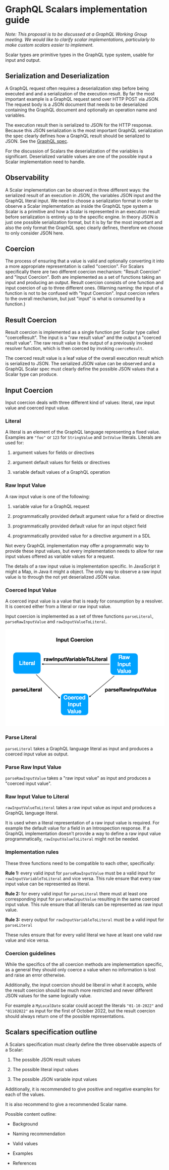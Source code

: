 # GraphQL Scalars implementation guide

_Note: This proposal is to be discussed at a GraphQL Working Group meeting. We would like to clarify scalar implementations, particularly to make custom scalars easier to implement._

Scalar types are primitive types in the GraphQL type system, usable for input and output.

## Serialization and Deserialization
A GraphQL request often requires a deserialization step before being executed and and a serialization of the execution result. By far the most important example is a GraphQL request send over HTTP POST via JSON. The request body is a JSON document that needs to be deserialized containing the GraphQL document and optionally an operation name and variables.

The execution result then is serialized to JSON for the HTTP response. Because this JSON serialization is the most important GraphQL serialization the spec clearly defines how a GraphQL result should be serialized to JSON. See the [GraphQL spec](https://spec.graphql.org/draft/#sec-Serialization-Format).

For the discussion of Scalars the deserialization of the variables is significant. Deserialized variable values are one of the possible input a Scalar implementation need to handle.

## Observability
A Scalar implementation can be observed in three different ways: the serialized result of an execution in JSON, the variables JSON input and the GraphQL literal input. We need to choose a serialization format in order to observe a Scalar implementation as inside the GraphQL type system a Scalar is a primitive and how a Scalar is represented in an execution result before serialization is entirely up to the specific engine. In theory JSON is just one possible serialization format, but it is by far the most important and also the only format the GraphQL spec clearly defines, therefore we choose to only consider JSON here.

## Coercion
The process of ensuring that a value is valid and optionally converting it into a more appropriate representation is called "coercion". For Scalars specifically there are two different coercion mechanism: "Result Coercion" and "Input Coercion". Both are implemented as a set of functions taking an input and producing an output. Result coercion consists of one function and input coercion of up to three different ones. (Warning naming: the input of a function is not to be confused with "Input Coercion". Input coercion refers to the overall mechanism, but just "input" is what is consumed by a function.)

## Result Coercion
Result coercion is implemented as a single function per Scalar type called "coerceResult". The input is a "raw result value" and the output a "coerced result value". The raw result value is the output of a previously invoked resolver function, which is then coerced by invoking `coerceResult`.

The coerced result value is a leaf value of the overall execution result which is serialized to JSON. The serialized JSON value can be observed and a GraphQL Scalar spec must clearly define the possible JSON values that a Scalar type can produce.

## Input Coercion
Input coercion deals with three different kind of values: literal, raw input value and coerced input value.

### Literal
A literal is an element of the GraphQL language representing a fixed value. Examples are `"foo"` or `123` for `StringValue` and `IntValue` literals. Literals are used for:

1. argument values for fields or directives

1. argument default values for fields or directives

1. variable default values of a GraphQL operation

### Raw Input Value
A raw input value is one of the following:

1. variable value for a GraphQL request

1. programmatically provided default argument value for a field or directive

1. programmatically provided default value for an input object field

1. programmatically provided value for a directive argument in a SDL

Not every GraphQL implementation may offer a programmatic way to provide these input values, but every implementation needs to allow for raw input values offered as variable values for a request.

The details of a raw input value is implementation specific. In JavaScript it might a Map, in Java it might a object. The only way to observe a raw input value is to through the not yet deserialized JSON value.

### Coerced Input Value
A coerced input value is a value that is ready for consumption by a resolver. It is coerced either from a literal or raw input value.

Input coercion is implemented as a set of three functions `parseLiteral`, `parseRawInputValue` and `rawInputValueToLiteral`.

![image](Coercion.png)

### Parse Literal
`parseLiteral` takes a GraphQL language literal as input and produces a coerced input value as output.

### Parse Raw Input Value
`parseRawInputValue` takes a "raw input value" as input and produces a "coerced input value".

### Raw Input Value to Literal
`rawInputValueToLiteral` takes a raw input value as input and produces a GraphQL language literal.

It is used when a literal representation of a raw input value is required. For example the default value for a field in an Introspection response. If a GraphQL implementation doesn’t provide a way to define a raw input value programmatically, `rawInputValueToLiteral` might not be needed.

### Implementation rules
These three functions need to be compatible to each other, specifically:

**Rule 1:** every valid input for `parseRawInputValue` must be a valid input for `rawInputVariableToLiteral` and vice versa. This rule ensure that every raw input value can be represented as literal.

**Rule 2:** for every valid input for `parseLiteral` there must at least one corresponding input for `parseRawInputValue` resulting in the same coerced input value. This rule ensure that all literals can be represented as raw input value.

**Rule 3:** every output for `rawInputVariableToLiteral` must be a valid input for `parseLiteral`

These rules ensure that for every valid literal we have at least one valid raw value and vice versa.

### Coercion guidelines
While the specifics of the all coercion methods are implementation specific, as a general they should only coerce a value when no information is lost and raise an error otherwise.

Additionally, the input coercion should be liberal in what it accepts, while the result coercion should be much more restricted and never different JSON values for the same logically value.

For example a `MyLocalDate` scalar could accept the literals `"01-10-2022"` and `"01102022"` as input for the first of October 2022, but the result coercion should always return one of the possible representations.

## Scalars specification outline
A Scalars specification must clearly define the three observable aspects of a Scalar:

1. The possible JSON result values

1. The possible literal input values

1. The possible JSON variable input values

Additionally, it is recommended to give positive and negative examples for each of the values.

It is also recommend to give a recommended Scalar name.

Possible content outline:

* Background

* Naming recommendation

* Valid values

* Examples

* References

